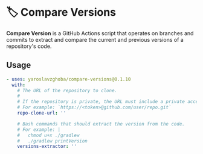 # 🏷️ Compare Versions

**Compare Version** is a GitHub Actions script that operates on branches and commits to extract and compare the current and previous versions of a repository's code.

## Usage

```yaml
- uses: yaroslavzghoba/compare-versions@0.1.10
  with:
    # The URL of the repository to clone.
    #
    # If the repository is private, the URL must include a private access token.
    # For example: `https://<token>@github.com/user/repo.git`
    repo-clone-url: ''

    # Bash commands that should extract the version from the code.
    # For example: |
    #   chmod u+x ./gradlew
    #   ./gradlew printVersion
    versions-extractor: ''
```